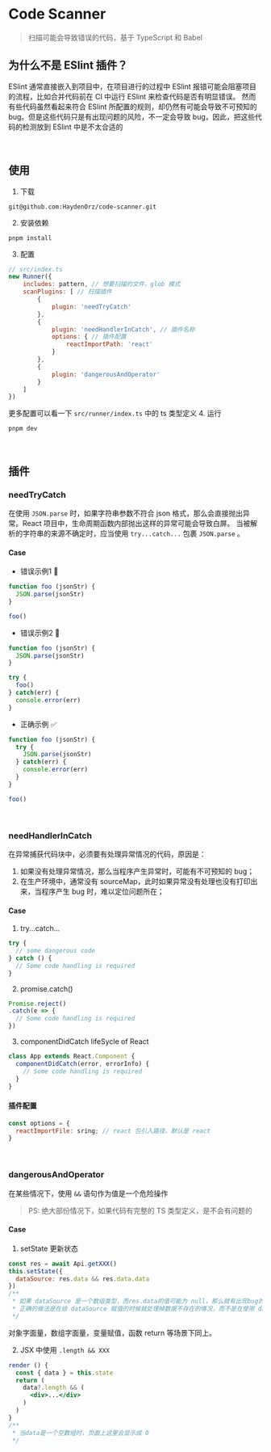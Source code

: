 # Code Scanner
> 扫描可能会导致错误的代码，基于 TypeScript 和 Babel

## 为什么不是 ESlint 插件？
ESlint 通常直接嵌入到项目中，在项目进行的过程中 ESlint 报错可能会阻塞项目的流程，比如合并代码前在 CI 中运行 ESlint 来检查代码是否有明显错误。
然而有些代码虽然看起来符合 ESlint 所配置的规则，却仍然有可能会导致不可预知的 bug。但是这些代码只是有出现问题的风险，不一定会导致 bug，因此，把这些代码的检测放到 ESlint 中是不太合适的

<br/>

## 使用
1. 下载
```shell
git@github.com:HaydenOrz/code-scanner.git
```
2. 安装依赖
```shell
pnpm install
```
3. 配置
```js
// src/index.ts
new Runner({
    includes: pattern, // 想要扫描的文件，glob 模式
    scanPlugins: [ // 扫描插件
        {
            plugin: 'needTryCatch'
        },
        {
            plugin: 'needHandlerInCatch', // 插件名称
            options: { // 插件配置
                reactImportPath: 'react'
            }
        },
        {
            plugin: 'dangerousAndOperator'
        }
    ]
})
```
更多配置可以看一下 `src/runner/index.ts` 中的 ts 类型定义
4. 运行
```shell
pnpm dev
```

<br/>

## 插件
### needTryCatch
在使用 `JSON.parse` 时，如果字符串参数不符合 json 格式，那么会直接抛出异常。React 项目中，生命周期函数内部抛出这样的异常可能会导致白屏。
当被解析的字符串的来源不确定时，应当使用 `try...catch...` 包裹 `JSON.parse` 。

#### Case
+ 错误示例1 🚫
```js
function foo (jsonStr) {
  JSON.parse(jsonStr)
}

foo()
```
+ 错误示例2 🚫
```js
function foo (jsonStr) {
  JSON.parse(jsonStr)
}

try {
  foo()
} catch(err) {
  console.error(err)
}
```
+ 正确示例 ✅
```js
function foo (jsonStr) {
  try {
    JSON.parse(jsonStr)
  } catch(err) {
    console.error(err)
  }
}

foo()
```

<br/>

### needHandlerInCatch
在异常捕获代码块中，必须要有处理异常情况的代码，原因是：
1. 如果没有处理异常情况，那么当程序产生异常时，可能有不可预知的 bug；
2. 在生产环境中，通常没有 sourceMap，此时如果异常没有处理也没有打印出来，当程序产生 bug 时，难以定位问题所在；

#### Case
1. try...catch...
```js
try {
  // some dangerous code
} catch () {
  // Some code handling is required
}
```
2. promise.catch()
```js
Promise.reject()
.catch(e => {
  // Some code handling is required
})
```
3. componentDidCatch lifeSycle of React
```js
class App extends React.Component {
  componentDidCatch(error, errorInfo) {
    // Some code handling is required
  }
}
```

#### 插件配置
```js
const options = {
  reactImportFile: sring; // react 包引入路径，默认是 react
}
```

<br/>

### dangerousAndOperator
在某些情况下，使用 `&&` 语句作为值是一个危险操作
> PS: 绝大部份情况下，如果代码有完整的 TS 类型定义，是不会有问题的
#### Case
1. setState 更新状态
```js
const res = await Api.getXXX()
this.setState({
  dataSource: res.data && res.data.data
})
/**
 * 如果 dataSource 是一个数组类型，而res.data的值可能为 null，那么就有出现bug的风险，
 * 正确的做法是在给 dataSource 赋值的时候就处理掉数据不存在的情况，而不是在使用 dataSource 的地方去处理 
 */ 
```
对象字面量，数组字面量，变量赋值，函数 return 等场景下同上。

2. JSX 中使用 `.length && XXX`

```jsx
render () {
  const { data } = this.state
  return (
    data?.length && (
      <div>...</div>
    )
  )
}
/**
 * 当data是一个空数组时，页面上这里会显示成 0 
 */
```








